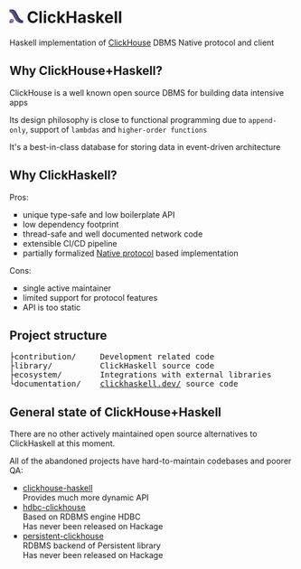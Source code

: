 # <img width="24px" height="24px" src="./documentation/app/public/assets/logo.svg"> ClickHaskell

Haskell implementation of [ClickHouse](https://clickhouse.com/) DBMS Native protocol and client

## Why ClickHouse+Haskell?

ClickHouse is a well known open source DBMS for building data intensive apps

Its design philosophy is close to functional programming due to `append-only`, support of `lambdas` and `higher-order functions`

It's a best-in-class database for storing data in event-driven architecture

## Why ClickHaskell?

Pros:

<ul type="square">
    <li>unique type-safe and low boilerplate API</li>
    <li>low dependency footprint</li>
    <li>thread-safe and well documented network code</li>
    <li>extensible CI/CD pipeline</li>
    <li>partially formalized <a href="https://clickhouse.com/docs/native-protocol/basics">Native protocol</a> based implementation</li>
</ul>

Cons:
<ul type="square">
  <li>single active maintainer</li>
  <li>limited support for protocol features</li>
  <li>API is too static</li>
</ul>

## Project structure

<pre>
├contribution/     Development related code
├library/          ClickHaskell source code
├ecosystem/        Integrations with external libraries
└documentation/    <a href="https://clickhaskell.dev/">clickhaskell.dev/</a> source code
</pre>

## General state of ClickHouse+Haskell

There are no other actively maintained open source alternatives to ClickHaskell at this moment.

All of the abandoned projects have hard-to-maintain codebases and poorer QA:

<ul type=square>
  <li><a href="https://github.com/2049foundation/clickhouse-haskell/">clickhouse-haskell</a></li>
  Provides much more dynamic API
  <li><a href="https://github.com/zaneli/hdbc-clickhouse/tree/master">hdbc-clickhouse</a></li>
  Based on RDBMS engine HDBC<br>
  Has never been released on Hackage
  <li><a href="https://github.com/Diamondy4/persistent-clickhouse">persistent-clickhouse</a></li>
  RDBMS backend of Persistent library<br>
  Has never been released on Hackage
</ul>
